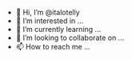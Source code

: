 - 👋 Hi, I’m @italotelly
- 👀 I’m interested in ...
- 🌱 I’m currently learning ...
- 💞️ I’m looking to collaborate on ...
- 📫 How to reach me ...

<!---
italotelly/italotelly is a ✨ special ✨ repository because its `README.md` (this file) appears on your GitHub profile.
You can click the Preview link to take a look at your changes.
--->
